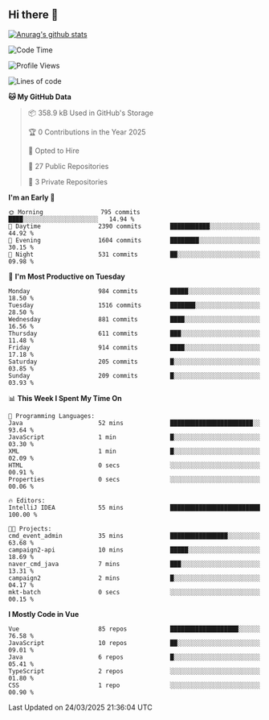 ## Hi there 👋

[![Anurag's github stats](https://github-readme-stats.vercel.app/api?username=Songwonseok)](https://github.com/anuraghazra/github-readme-stats)



<!--START_SECTION:waka-->
![Code Time](http://img.shields.io/badge/Code%20Time-3%2C302%20hrs%2013%20mins-blue)

![Profile Views](http://img.shields.io/badge/Profile%20Views-0-blue)

![Lines of code](https://img.shields.io/badge/From%20Hello%20World%20I%27ve%20Written-34.8%20million%20lines%20of%20code-blue)

**🐱 My GitHub Data** 

> 📦 358.9 kB Used in GitHub's Storage 
 > 
> 🏆 0 Contributions in the Year 2025
 > 
> 💼 Opted to Hire
 > 
> 📜 27 Public Repositories 
 > 
> 🔑 3 Private Repositories 
 > 
**I'm an Early 🐤** 

```text
🌞 Morning                795 commits         ████░░░░░░░░░░░░░░░░░░░░░   14.94 % 
🌆 Daytime                2390 commits        ███████████░░░░░░░░░░░░░░   44.92 % 
🌃 Evening                1604 commits        ████████░░░░░░░░░░░░░░░░░   30.15 % 
🌙 Night                  531 commits         ██░░░░░░░░░░░░░░░░░░░░░░░   09.98 % 
```
📅 **I'm Most Productive on Tuesday** 

```text
Monday                   984 commits         █████░░░░░░░░░░░░░░░░░░░░   18.50 % 
Tuesday                  1516 commits        ███████░░░░░░░░░░░░░░░░░░   28.50 % 
Wednesday                881 commits         ████░░░░░░░░░░░░░░░░░░░░░   16.56 % 
Thursday                 611 commits         ███░░░░░░░░░░░░░░░░░░░░░░   11.48 % 
Friday                   914 commits         ████░░░░░░░░░░░░░░░░░░░░░   17.18 % 
Saturday                 205 commits         █░░░░░░░░░░░░░░░░░░░░░░░░   03.85 % 
Sunday                   209 commits         █░░░░░░░░░░░░░░░░░░░░░░░░   03.93 % 
```


📊 **This Week I Spent My Time On** 

```text
💬 Programming Languages: 
Java                     52 mins             ███████████████████████░░   93.64 % 
JavaScript               1 min               █░░░░░░░░░░░░░░░░░░░░░░░░   03.30 % 
XML                      1 min               █░░░░░░░░░░░░░░░░░░░░░░░░   02.09 % 
HTML                     0 secs              ░░░░░░░░░░░░░░░░░░░░░░░░░   00.91 % 
Properties               0 secs              ░░░░░░░░░░░░░░░░░░░░░░░░░   00.06 % 

🔥 Editors: 
IntelliJ IDEA            55 mins             █████████████████████████   100.00 % 

🐱‍💻 Projects: 
cmd_event_admin          35 mins             ████████████████░░░░░░░░░   63.68 % 
campaign2-api            10 mins             █████░░░░░░░░░░░░░░░░░░░░   18.69 % 
naver_cmd_java           7 mins              ███░░░░░░░░░░░░░░░░░░░░░░   13.31 % 
campaign2                2 mins              █░░░░░░░░░░░░░░░░░░░░░░░░   04.17 % 
mkt-batch                0 secs              ░░░░░░░░░░░░░░░░░░░░░░░░░   00.15 % 
```

**I Mostly Code in Vue** 

```text
Vue                      85 repos            ███████████████████░░░░░░   76.58 % 
JavaScript               10 repos            ██░░░░░░░░░░░░░░░░░░░░░░░   09.01 % 
Java                     6 repos             █░░░░░░░░░░░░░░░░░░░░░░░░   05.41 % 
TypeScript               2 repos             ░░░░░░░░░░░░░░░░░░░░░░░░░   01.80 % 
CSS                      1 repo              ░░░░░░░░░░░░░░░░░░░░░░░░░   00.90 % 
```




 Last Updated on 24/03/2025 21:36:04 UTC
<!--END_SECTION:waka-->
